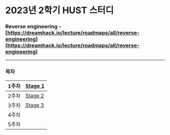 # 2023년 2학기 HUST 스터디

### Reverse engineering - [https://dreamhack.io/lecture/roadmaps/all/reverse-engineering](https://dreamhack.io/lecture/roadmaps/all/reverse-engineering)

---

### **목차**

| 1주차 | [Stage 1](https://github.com/j0gea/2023reversing/blob/main/Week%201/STAGE%201.md) |
| --- | --- |
| 2주차 | [Stage 2](https://github.com/j0gea/2023reversing/blob/main/Week2/STAGE%202.md)  |
| 3주차 | [Stage 3](https://github.com/j0gea/2023reversing/blob/main/Week3/STAGE%203.md) |
| 4주차 | |
| 5주차 | |
